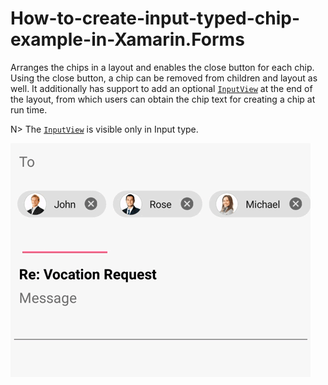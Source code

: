 # How-to-create-input-typed-chip-example-in-Xamarin.Forms
Arranges the chips in a layout and enables the close button for each chip. Using the close button, a chip can be removed from children and layout as well. It additionally has support to add an optional [`InputView`](https://help.syncfusion.com/xamarin/chips/customization#inputview) at the end of the layout, from which users can obtain the chip text for creating a chip at run time.

N> The [`InputView`](https://help.syncfusion.com/xamarin/chips/customization#inputview) is visible only in Input type.

![](https://github.com/SyncfusionExamples/How-to-create-input-typed-chip-example-in-Xamarin.Forms/blob/main/Input.gif)
